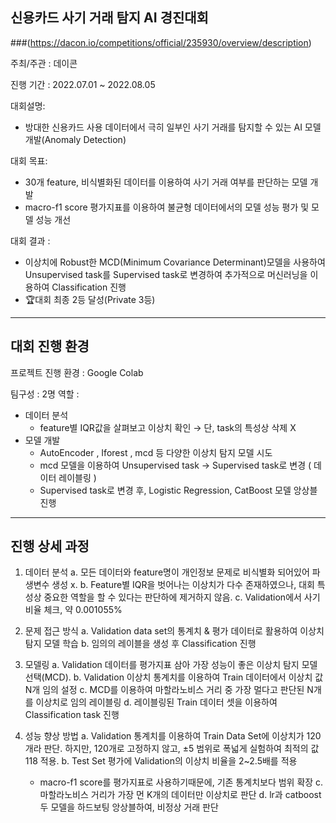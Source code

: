 ## 신용카드 사기 거래 탐지 AI 경진대회
###(https://dacon.io/competitions/official/235930/overview/description)

주최/주관 : 데이콘

진행 기간 : 2022.07.01 ~ 2022.08.05

대회설명:
  * 방대한 신용카드 사용 데이터에서 극히 일부인 사기 거래를 탐지할 수 있는 AI 모델 개발(Anomaly Detection)

대회 목표:
  * 30개 feature, 비식별화된 데이터를 이용하여 사기 거래 여부를 판단하는 모델 개발
  * macro-f1 score 평가지표를 이용하여 불균형 데이터에서의 모델 성능 평가 및 모델 성능 개선

대회 결과 :
  * 이상치에 Robust한 MCD(Minimum Covariance Determinant)모델을 사용하여 Unsupervised task를 Supervised task로 변경하여 추가적으로 머신러닝을 이용하여 Classification 진행
  * 🏆대회 최종 2등 달성(Private 3등)
 * * *
 ## 대회 진행 환경
 프로젝트 진행 환경 : Google Colab
 
 팀구성 : 2명
 역할 :
  * 데이터 분석
    * feature별 IQR값을 살펴보고 이상치 확인 → 단, task의 특성상 삭제 X
  * 모델 개발
    * AutoEncoder , Iforest , mcd 등 다양한 이상치 탐지 모델 시도
    * mcd 모델을 이용하여 Unsupervised task → Supervised task로 변경 ( 데이터 레이블링 )
    * Supervised task로 변경 후, Logistic Regression, CatBoost 모델 앙상블 진행
* * *
## 진행 상세 과정
1. 데이터 분석
  a. 모든 데이터와 feature명이 개인정보 문제로 비식별화 되어있어 파생변수 생성 x.
  b. Feature별  IQR을 벗어나는 이상치가 다수 존재하였으나, 대회 특성상 중요한 역할을 할 수 있다는 판단하에 제거하지 않음.
  c. Validation에서 사기 비율 체크, 약 0.001055%

2. 문제 접근 방식
  a. Validation data set의 통계치 & 평가 데이터로 활용하여 이상치 탐지 모델 학습
  b. 임의의 레이블을 생성 후 Classification 진행
  
3. 모델링
  a. Validation 데이터를 평가지표 삼아 가장 성능이 좋은 이상치 탐지 모델 선택(MCD).
  b. Validation 이상치 통계치를 이용하여 Train 데이터에서 이상치 값 N개 임의 설정
  c. MCD를 이용하여 마할라노비스 거리 중 가장 멀다고 판단된 N개를 이상치로 임의 레이블링
  d. 레이블링된 Train 데이터 셋을 이용하여 Classification task 진행

4. 성능 향상 방법
  a. Validation 통계치를 이용하여 Train Data Set에 이상치가 120개라 판단. 
     하지만, 120개로 고정하지 않고, ±5 범위로 폭넓게 실험하여 최적의 값 118 적용.
  b. Test Set 평가에 Validation의 이상치 비율을 2~2.5배를 적용
     * macro-f1 score를 평가지표로 사용하기때문에, 기존 통계치보다 범위 확장
  c. 마할라노비스 거리가 가장 먼 K개의 데이터만 이상치로 판단
  d. lr과 catboost 두 모델을 하드보팅 앙상블하여, 비정상 거래 판단 
